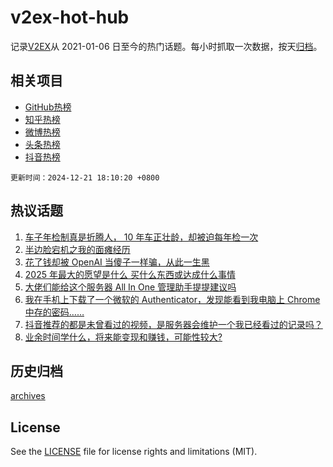 # v2ex-hot-hub

 记录[V2EX](https://www.v2ex.com/)从 2021-01-06 日至今的热门话题。每小时抓取一次数据，按天[归档](archives)。
 
 ## 相关项目

- [GitHub热榜](https://github.com/lonnyzhang423/github-hot-hub)
- [知乎热榜](https://github.com/lonnyzhang423/zhihu-hot-hub)
- [微博热榜](https://github.com/lonnyzhang423/weibo-hot-hub)
- [头条热榜](https://github.com/lonnyzhang423/toutiao-hot-hub)
- [抖音热榜](https://github.com/lonnyzhang423/douyin-hot-hub)


 `更新时间：2024-12-21 18:10:20 +0800`

## 热议话题

1. [车子年检制真是折腾人， 10 年车正壮龄，却被迫每年检一次](https://www.v2ex.com/t/1099238)
1. [半边脸宕机之我的面瘫经历](https://www.v2ex.com/t/1099233)
1. [花了钱却被 OpenAI 当傻子一样骗，从此一生黑](https://www.v2ex.com/t/1099161)
1. [2025 年最大的愿望是什么 买什么东西或达成什么事情](https://www.v2ex.com/t/1099155)
1. [大佬们能给这个服务器 All In One 管理助手提提建议吗](https://www.v2ex.com/t/1099217)
1. [我在手机上下载了一个微软的 Authenticator，发现能看到我电脑上 Chrome 中存的密码……](https://www.v2ex.com/t/1099204)
1. [抖音推荐的都是未曾看过的视频，是服务器会维护一个我已经看过的记录吗？](https://www.v2ex.com/t/1099234)
1. [业余时间学什么，将来能变现和赚钱，可能性较大?](https://www.v2ex.com/t/1099251)

## 历史归档

[archives](archives)

## License

See the [LICENSE](LICENSE) file for license rights and limitations (MIT).
